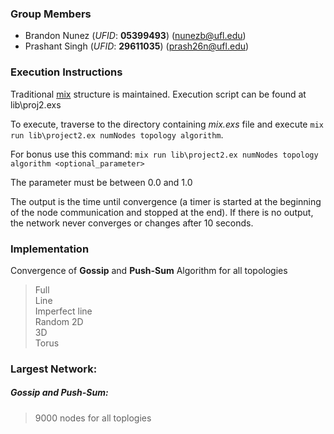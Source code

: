 ### Group Members
- Brandon Nunez (_UFID_: **05399493**) ([nunezb@ufl.edu](mailto:nunezb@ufl.edu))
- Prashant Singh (_UFID_: **29611035**) ([prash26n@ufl.edu](mailto:prash26n@ufl.edu))

### Execution Instructions
Traditional [mix](https://elixir-lang.org/getting-started/mix-otp/introduction-to-mix.html) structure is maintained. Execution script can be found at lib\proj2.exs

To execute, traverse to the directory containing _mix.exs_ file and execute `mix run lib\project2.ex numNodes topology algorithm`.

For bonus use this command: `mix run lib\project2.ex numNodes topology algorithm <optional_parameter>` 

The parameter must be between 0.0 and 1.0 

The output is the time until convergence (a timer is started at the beginning of the node communication and stopped at the end). If there is no output, the network never converges or changes after 10 seconds.


### Implementation
Convergence of **Gossip** and **Push-Sum** Algorithm for all topologies
> Full<br />
> Line<br />
> Imperfect line<br />
> Random 2D<br />
> 3D<br />
> Torus<br />


### Largest Network: 
##### Gossip and Push-Sum:

> 9000 nodes for all toplogies
